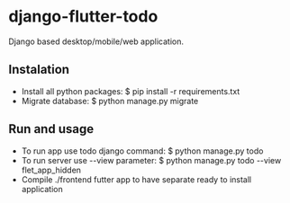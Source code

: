 # django-flutter-todo
Django based desktop/mobile/web application.

## Instalation
- Install all python packages:
  $ pip install -r requirements.txt
- Migrate database:
  $ python manage.py migrate

## Run and usage
- To run app use todo django command:
  $ python manage.py todo
- To run server use --view parameter:
  $ python manage.py todo --view flet_app_hidden
- Compile ./frontend futter app to have separate ready to install application
